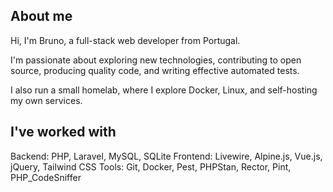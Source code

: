 ## About me

Hi, I'm Bruno, a full-stack web developer from Portugal.

I'm passionate about exploring new technologies, contributing to open source, producing quality code, and writing effective automated tests.

I also run a small homelab, where I explore Docker, Linux, and self-hosting my own services.

## I've worked with

Backend: PHP, Laravel, MySQL, SQLite
Frontend: Livewire, Alpine.js, Vue.js, jQuery, Tailwind CSS
Tools: Git, Docker, Pest, PHPStan, Rector, Pint, PHP_CodeSniffer
